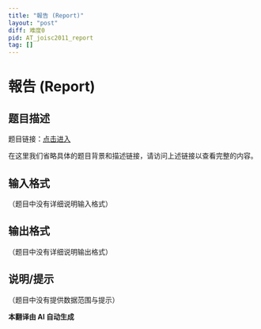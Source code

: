 ```yaml
---
title: "報告 (Report)"
layout: "post"
diff: 难度0
pid: AT_joisc2011_report
tag: []
---
```


# 報告 (Report)

## 题目描述

题目链接：[点击进入](https://atcoder.jp/contests/joisc2011/tasks/joisc2011_report)

在这里我们省略具体的题目背景和描述链接，请访问上述链接以查看完整的内容。

## 输入格式

（题目中没有详细说明输入格式）

## 输出格式

（题目中没有详细说明输出格式）

## 说明/提示

（题目中没有提供数据范围与提示）

 **本翻译由 AI 自动生成**

